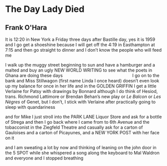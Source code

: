 # The Day Lady Died
## Frank O'Hara
It is 12:20 in New York a Friday
three days after Bastille day, yes
it is 1959 and I go get a shoeshine
because I will get off the 4:19 in Easthampton
at 7:15 and then go straight to dinner
and I don’t know the people who will feed me

I walk up the muggy street beginning to sun
and have a hamburger and a malted and buy
an ugly NEW WORLD WRITING to see what the poets
in Ghana are doing these days
                                                        I go on to the bank
and Miss Stillwagon (first name Linda I once heard)
doesn’t even look up my balance for once in her life
and in the GOLDEN GRIFFIN I get a little Verlaine
for Patsy with drawings by Bonnard although I do
think of Hesiod, trans. Richmond Lattimore or
Brendan Behan’s new play or _Le Balcon_ or _Les Nègres_
of Genet, but I don’t, I stick with Verlaine
after practically going to sleep with quandariness

and for Mike I just stroll into the  PARK LANE
Liquor Store and ask for a bottle of Strega and
then I go back where I came from to 6th Avenue
and the tobacconist in the Ziegfeld Theatre and
casually ask for a carton of Gauloises and a carton
of Picayunes, and a NEW YORK POST with her face on it

and I am sweating a lot by now and thinking of
leaning on the john door in the 5 SPOT
while she whispered a song along the keyboard
to Mal Waldron and everyone and I stopped breathing